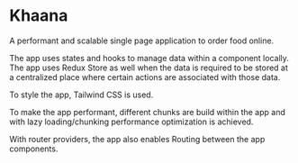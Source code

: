 # Khaana
A performant and scalable single page application to order food online.

The app uses states and hooks to manage data within a component locally. The app uses Redux Store as well when the data is required to be stored at a centralized place where certain actions are associated with those data.

To style the app, Tailwind CSS is used.

To make the app performant, different chunks are build within the app and with lazy loading/chunking performance optimization is achieved.

With router providers, the app also enables Routing between the app components.
